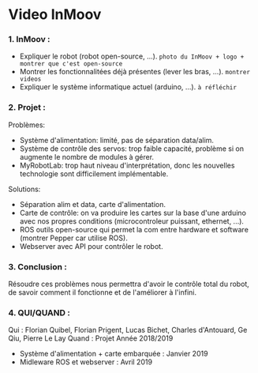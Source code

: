 # Video InMoov

### 1. InMoov : 

- Expliquer le robot (robot open-source, ...). `photo du InMoov + logo + montrer que c'est open-source`
- Montrer les fonctionnalitées déjà présentes (lever les bras, ...). `montrer videos`
- Expliquer le système informatique actuel (arduino, ...). `à réfléchir`

### 2. Projet : 

Problèmes: 
- Système d'alimentation: limité, pas de séparation data/alim.
- Système de contrôle des servos: trop faible capacité, problème si on augmente le nombre de modules à gérer.
- MyRobotLab: trop haut niveau d'interprétation, donc les nouvelles technologie sont difficilement implémentable.

Solutions: 
- Séparation alim et data, carte d'alimentation. 
- Carte de contrôle: on va produire les cartes sur la base d'une arduino avec nos propres conditions (microcontroleur puissant, ethernet, ...).
- ROS outils open-source qui permet la com entre hardware et software (montrer Pepper car utilise ROS).
- Webserver avec API pour contrôler le robot.

### 3. Conclusion :

Résoudre ces problèmes nous permettra d'avoir le contrôle total du robot, de savoir comment il fonctionne et de l'améliorer à l'infini.

### 4. QUI/QUAND :

Qui : Florian Quibel, Florian Prigent, Lucas Bichet, Charles d'Antouard, Ge Qiu, Pierre Le Lay
Quand : Projet Année 2018/2019
- Système d'alimentation + carte embarquée : Janvier 2019 
- Midleware ROS et webserver : Avril 2019
